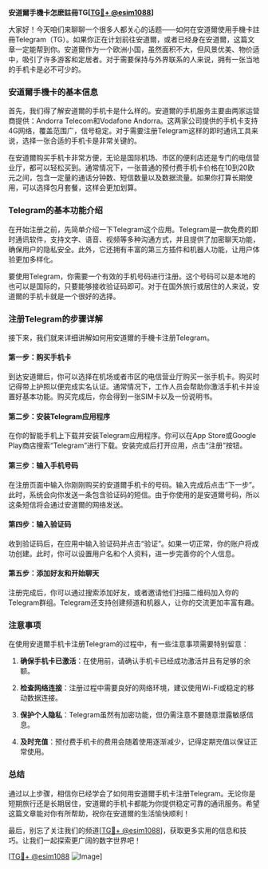 **安道爾手機卡怎麽註冊TG[[TG💪+ @esim1088](https://t.me/s/esim1088)]**

大家好！今天咱们来聊聊一个很多人都关心的话题——如何在安道爾使用手機卡註冊Telegram（TG）。如果你正在计划前往安道爾，或者已经身在安道爾，这篇文章一定能帮到你。安道爾作为一个欧洲小国，虽然面积不大，但风景优美、物价适中，吸引了许多游客和定居者。对于需要保持与外界联系的人来说，拥有一张当地的手机卡是必不可少的。

### 安道爾手機卡的基本信息

首先，我们得了解安道爾的手机卡是什么样的。安道爾的手机服务主要由两家运营商提供：Andorra Telecom和Vodafone Andorra。这两家公司提供的手机卡支持4G网络，覆盖范围广，信号稳定。对于需要注册Telegram这样的即时通讯工具来说，选择一张合适的手机卡是非常关键的。

在安道爾购买手机卡非常方便，无论是国际机场、市区的便利店还是专门的电信营业厅，都可以轻松买到。通常情况下，一张普通的预付费手机卡价格在10到20欧元之间，包含一定量的通话分钟数、短信数量以及数据流量。如果你打算长期使用，可以选择包月套餐，这样会更加划算。

### Telegram的基本功能介绍

在开始注册之前，先简单介绍一下Telegram这个应用。Telegram是一款免费的即时通讯软件，支持文字、语音、视频等多种沟通方式，并且提供了加密聊天功能，确保用户的隐私安全。此外，它还拥有丰富的第三方插件和机器人功能，让用户体验更加多样化。

要使用Telegram，你需要一个有效的手机号码进行注册。这个号码可以是本地的也可以是国际的，只要能够接收验证码即可。对于在国外旅行或居住的人来说，安道爾的手机卡就是一个很好的选择。

### 注册Telegram的步骤详解

接下来，我们就来详细讲解如何用安道爾的手機卡注册Telegram。

#### 第一步：购买手机卡

到达安道爾后，你可以选择在机场或者市区的电信营业厅购买一张手机卡。购买时记得带上护照以便完成实名认证。通常情况下，工作人员会帮助你激活手机卡并设置好基本功能。购买完成后，你会得到一张SIM卡以及一份说明书。

#### 第二步：安装Telegram应用程序

在你的智能手机上下载并安装Telegram应用程序。你可以在App Store或Google Play商店搜索“Telegram”进行下载。安装完成后打开应用，点击“注册”按钮。

#### 第三步：输入手机号码

在注册页面中输入你刚刚购买的安道爾手机卡的号码。输入完成后点击“下一步”。此时，系统会向你发送一条包含验证码的短信。由于你使用的是安道爾号码，所以这条短信将会通过安道爾的网络发送。

#### 第四步：输入验证码

收到验证码后，在应用中输入验证码并点击“验证”。如果一切正常，你的账户将成功创建。此时，你可以设置用户名和个人资料，进一步完善你的个人信息。

#### 第五步：添加好友和开始聊天

注册完成后，你可以通过搜索添加好友，或者邀请他们扫描二维码加入你的Telegram群组。Telegram还支持创建频道和机器人，让你的交流更加丰富有趣。

### 注意事项

在使用安道爾手机卡注册Telegram的过程中，有一些注意事项需要特别留意：

1. **确保手机卡已激活**：在使用前，请确认手机卡已经成功激活并且有足够的余额。
   
2. **检查网络连接**：注册过程中需要良好的网络环境，建议使用Wi-Fi或稳定的移动数据连接。

3. **保护个人隐私**：Telegram虽然有加密功能，但仍需注意不要随意泄露敏感信息。

4. **及时充值**：预付费手机卡的费用会随着使用逐渐减少，记得定期充值以保证正常使用。

### 总结

通过以上步骤，相信你已经学会了如何用安道爾手机卡注册Telegram。无论你是短期旅行还是长期居住，安道爾的手机卡都能为你提供稳定可靠的通讯服务。希望这篇文章能对你有所帮助，祝你在安道爾的生活愉快顺利！

最后，别忘了关注我们的频道[[TG💪+ @esim1088](https://t.me/s/esim1088)]，获取更多实用的信息和技巧。让我们一起探索更广阔的数字世界吧！

[[TG💪+ @esim1088](https://t.me/s/esim1088) ![Image](https://i.postimg.cc/4NQfJmqS/Snipaste-2025-05-13-00-14-12.png)]